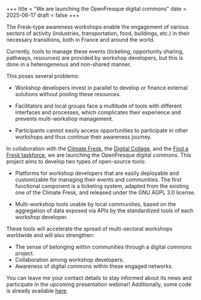 +++
title = "We are launching the OpenFresque digital commons"
date = 2025-06-17
draft = false
+++

The Fresk-type awareness workshops enable the engagement of various sectors of activity (industries, transportation, food, buildings, etc.) in their necessary transitions, both in France and around the world.

Currently, tools to manage these events (ticketing, opportunity sharing, pathways, resources) are provided by workshop developers, but this is done in a heterogeneous and non-shared manner.

This poses several problems:

- Workshop developers invest in parallel to develop or finance external solutions without pooling these resources.

- Facilitators and local groups face a multitude of tools with different interfaces and processes, which complicates their experience and prevents multi-workshop management.

- Participants cannot easily access opportunities to participate in other workshops and thus continue their awareness journey.

In collaboration with the [Climate Fresk](https://climatefresk.org/world/), the [Digital Collage](https://digitalcollage.org/), and the [Find a Fresk taskforce](https://www.findafresk.org/taskforce/), we are launching the OpenFresque digital commons. This project aims to develop two types of open-source tools:

- Platforms for workshop developers that are easily deployable and customizable for managing their events and communities. The first functional component is a ticketing system, adapted from the existing one of the Climate Fresk, and released under the GNU AGPL 3.0 license.

- Multi-workshop tools usable by local communities, based on the aggregation of data exposed via APIs by the standardized tools of each workshop developer.

These tools will accelerate the spread of multi-sectoral workshops worldwide and will also strengthen:

- The sense of belonging within communities through a digital commons project.
- Collaboration among workshop developers.
- Awareness of digital commons within these engaged networks.

You can leave me your contact details to stay informed about its news and participate in the upcoming presentation webinar! Additionally, some code is already available [here](https://github.com/openfresque).